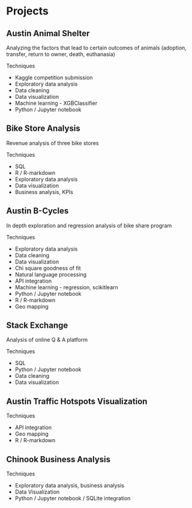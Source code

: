 # Projects


## Austin Animal Shelter
Analyzing the factors that lead to certain outcomes of animals (adoption, transfer, return to owner, death, euthanasia)

Techniques
* Kaggle competition submission
* Exploratory data analysis
* Data cleaning
* Data visualization
* Machine learning - XGBClassifier
* Python / Jupyter notebook

## Bike Store Analysis
Revenue analysis of three bike stores

Techniques
* SQL
* R / R-markdown
* Exploratory data analysis
* Data visualization
* Business analysis, KPIs

## Austin B-Cycles
In depth exploration and regression analysis of bike share program

Techniques
* Exploratory data analysis
* Data cleaning
* Data visualization
* Chi square goodness of fit
* Natural language processing
* API integration
* Machine learning - regression, scikitlearn
* Python / Jupyter notebook
* R / R-markdown
* Geo mapping

## Stack Exchange
Analysis of online Q & A platform

Techniques
* SQL
* Python / Jupyter notebook
* Data cleaning
* Data visualization


## Austin Traffic Hotspots Visualization

Techniques
* API integration
* Geo mapping
* R / R-markdown

## Chinook Business Analysis

Techniques
* Exploratory data analysis, business analysis
* Data Visualization
* Python / Jupyter notebook / SQLite integration
